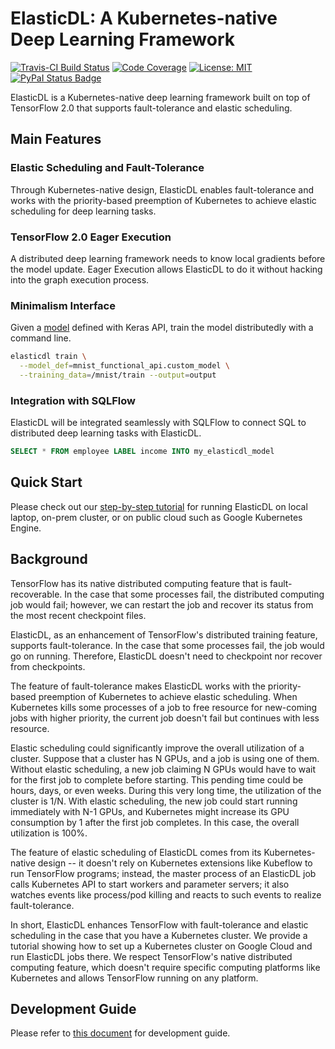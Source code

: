 # ElasticDL: A Kubernetes-native Deep Learning Framework

[![Travis-CI Build Status](https://travis-ci.com/sql-machine-learning/elasticdl.svg?branch=develop)](https://travis-ci.com/sql-machine-learning/elasticdl)
[![Code Coverage](https://codecov.io/gh/sql-machine-learning/elasticdl/branch/develop/graph/badge.svg)](https://codecov.io/gh/sql-machine-learning/elasticdl)
[![License: MIT](https://img.shields.io/badge/License-MIT-blue.svg)](https://opensource.org/licenses/MIT)
[![PyPaI Status Badge](https://badge.fury.io/py/elasticdl-client.svg)](https://pypi.org/project/elasticdl-client/)

ElasticDL is a Kubernetes-native deep learning framework built on top of
TensorFlow 2.0 that supports fault-tolerance and elastic scheduling.


## Main Features

### Elastic Scheduling and Fault-Tolerance

Through Kubernetes-native design, ElasticDL enables fault-tolerance and works
with the priority-based preemption of Kubernetes to achieve elastic scheduling
for deep learning tasks.

### TensorFlow 2.0 Eager Execution

A distributed deep learning framework needs to know local gradients before the
model update. Eager Execution allows ElasticDL to do it without hacking into the
graph execution process.

### Minimalism Interface

Given a [model](model_zoo/mnist_functional_api/mnist_functional_api.py) defined with Keras API, train the model distributedly with a command line.

```bash
elasticdl train \
  --model_def=mnist_functional_api.custom_model \
  --training_data=/mnist/train --output=output
```

### Integration with SQLFlow

ElasticDL will be integrated seamlessly with SQLFlow to connect SQL to
distributed deep learning tasks with ElasticDL.

```sql
SELECT * FROM employee LABEL income INTO my_elasticdl_model
```

## Quick Start

Please check out our [step-by-step tutorial](docs/tutorials/get_started.md) for
running ElasticDL on local laptop, on-prem cluster, or on public cloud such as
Google Kubernetes Engine.

## Background

TensorFlow has its native distributed computing feature that is
fault-recoverable. In the case that some processes fail, the distributed
computing job would fail; however, we can restart the job and recover its status
from the most recent checkpoint files.

ElasticDL, as an enhancement of TensorFlow's distributed training feature,
supports fault-tolerance. In the case that some processes fail, the job would go
on running. Therefore, ElasticDL doesn't need to checkpoint nor recover from
checkpoints.

The feature of fault-tolerance makes ElasticDL works with the priority-based
preemption of Kubernetes to achieve elastic scheduling.  When Kubernetes kills
some processes of a job to free resource for new-coming jobs with higher
priority, the current job doesn't fail but continues with less resource.

Elastic scheduling could significantly improve the overall utilization of a
cluster. Suppose that a cluster has N GPUs, and a job is using one of
them. Without elastic scheduling, a new job claiming N GPUs would have to wait
for the first job to complete before starting. This pending time could be hours,
days, or even weeks. During this very long time, the utilization of the cluster
is 1/N. With elastic scheduling, the new job could start running immediately
with N-1 GPUs, and Kubernetes might increase its GPU consumption by 1 after the
first job completes.  In this case, the overall utilization is 100%.

The feature of elastic scheduling of ElasticDL comes from its Kubernetes-native
design -- it doesn't rely on Kubernetes extensions like Kubeflow to run
TensorFlow programs; instead, the master process of an ElasticDL job calls
Kubernetes API to start workers and parameter servers; it also watches events
like process/pod killing and reacts to such events to realize fault-tolerance.

In short, ElasticDL enhances TensorFlow with fault-tolerance and elastic
scheduling in the case that you have a Kubernetes cluster. We provide a tutorial
showing how to set up a Kubernetes cluster on Google Cloud and run ElasticDL
jobs there.  We respect TensorFlow's native distributed computing feature, which
doesn't require specific computing platforms like Kubernetes and allows
TensorFlow running on any platform.

## Development Guide

Please refer to [this document](elasticdl/README.md) for development guide.
